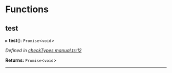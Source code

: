 

# Functions

<a id="test"></a>

##  test

▸ **test**(): `Promise`<`void`>

*Defined in [checkTypes.manual.ts:12](https://github.com/polkadot-js/api/blob/b701bdf/packages/api/src/checkTypes.manual.ts#L12)*

**Returns:** `Promise`<`void`>

___

